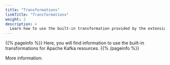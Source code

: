```yaml
---
title: "Transformations"
linkTitle: "Transformations"
weight: 2
description: >
  Learn how to use the built-in transformation provided by the extensions for Apache Kafka.
---
```


{{% pageinfo %}}
Here, you will find information to use the built-in transformations for Apache Kafka resources.
{{% /pageinfo %}}

More information:
